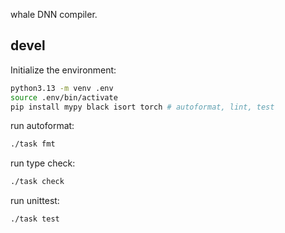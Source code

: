 whale DNN compiler.

## devel

Initialize the environment:

```sh
python3.13 -m venv .env
source .env/bin/activate
pip install mypy black isort torch # autoformat, lint, test
```

run autoformat:

```sh
./task fmt
```

run type check:

```sh
./task check
```

run unittest:

```sh
./task test
```
